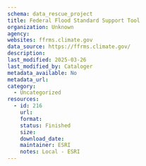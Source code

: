 ```yaml
---
schema: data_rescue_project 
title: Federal Flood Standard Support Tool
organization: Unknown
agency: 
websites: ffrms.climate.gov
data_source: https://ffrms.climate.gov/
description: 
last_modified: 2025-03-26
last_modified_by: Cataloger
metadata_available: No
metadata_url: 
category:
  - Uncategorized
resources:
  - id: 216
    url: 
    format: 
    status: Finished
    size: 
    download_date: 
    maintainer: ESRI
    notes: Local - ESRI
---
```


